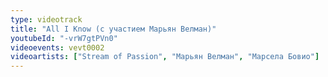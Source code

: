 ```yaml
---
type: videotrack
title: "All I Know (с участием Марьян Велман)"
youtubeId: "-vrW7gtPVn0"
videoevents: vevt0002
videoartists: ["Stream of Passion", "Марьян Велман", "Марсела Бовио"]
---
```

